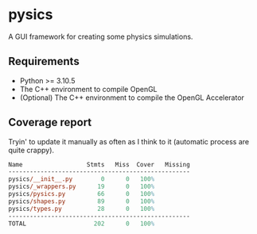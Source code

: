 # pysics

A GUI framework for creating some physics simulations.

## Requirements

- Python >= 3.10.5
- The C++ environment to compile OpenGL
- (Optional) The C++ environment to compile the OpenGL Accelerator

## Coverage report

Tryin' to update it manually as often as I think to it (automatic process are quite crappy).

```ps
Name                  Stmts   Miss  Cover   Missing
---------------------------------------------------
pysics/__init__.py        0      0   100%
pysics/_wrappers.py      19      0   100%
pysics/pysics.py         66      0   100%
pysics/shapes.py         89      0   100%
pysics/types.py          28      0   100%
---------------------------------------------------
TOTAL                   202      0   100%
```
